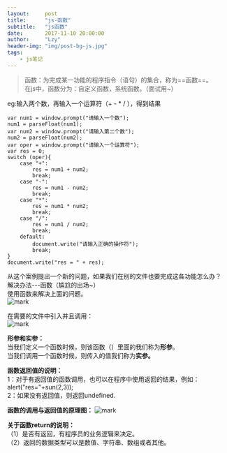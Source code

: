 ```yaml
---
layout:     post
title:      "js-函数"
subtitle:   "js函数"
date:       2017-11-10 20:00:00
author:     "Lzy"
header-img: "img/post-bg-js.jpg"
tags:
    - js笔记
---
```

>函数：为完成某一功能的程序指令（语句）的集合，称为==函数==。   
在js中，函数分为：自定义函数，系统函数。（面试用~）
  
eg:输入两个数，再输入一个运算符（+ - * / ），得到结果  

```
var num1 = window.prompt("请输入一个数");
num1 = parseFloat(num1);
var num2 = window.prompt("请输入第二个数");
num2 = parseFloat(num2);
var oper = window.prompt("请输入一个运算符");
var res = 0;
switch (oper){
	case "+":
		res = num1 + num2;
		break;
	case "-":
		res = num1 - num2;
		break;
	case "*":
		res = num1 * num2;
		break;
	case "/":
		res = num1 / num2;
		break;
	default:
		document.write("请输入正确的操作符");
		break;
}
document.write("res = " + res);
```
从这个案例提出一个新的问题，如果我们在别的文件也要完成这各功能怎么办？  
解决办法---函数（尴尬的出场~）  
使用函数来解决上面的问题。    
![mark](http://oyy6ppgxt.bkt.clouddn.com/blog/171110/0gkl6LdcEd.png?imageslim)
  
在需要的文件中引入并且调用：  
![mark](http://oyy6ppgxt.bkt.clouddn.com/blog/171110/6K0bBjmB6c.png?imageslim)
  
**形参和实参：**  
当我们定义一个函数时候，则该函数（）里面的我们称为**形参**。  
当我们调用一个函数时候，则传入的值我们称为**实参。**  
  
**函数返回值的说明：**  
1：对于有返回值的函数调用，也可以在程序中使用返回的结果，例如：     
alert("res="+sun(2,3));  
2：如果没有返回值，则返回undefined.


**函数的调用与返回值的原理图：**
![mark](http://oyy6ppgxt.bkt.clouddn.com/blog/171110/E5LC0dhba2.png?imageslim)

**关于函数return的说明：**  
（1）是否有返回，有程序员的业务逻辑来决定。  
（2）返回的数据类型可以是数值、字符串、数组或者其他。  
